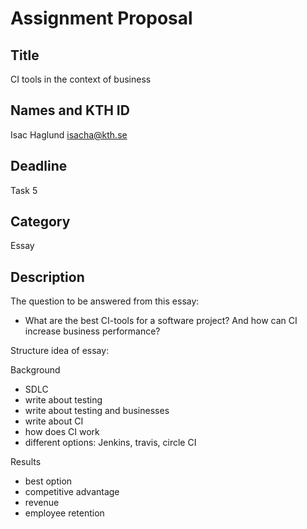 # Assignment Proposal

## Title

CI tools in the context of business

## Names and KTH ID

Isac Haglund isacha@kth.se

## Deadline

Task 5

## Category

Essay

## Description

The question to be answered from this essay:

- What are the best CI-tools for a software project? And how can CI increase business performance?

Structure idea of essay:

Background

- SDLC
- write about testing
- write about testing and businesses
- write about CI
- how does CI work
- different options: Jenkins, travis, circle CI

Results

- best option
- competitive advantage
- revenue
- employee retention
